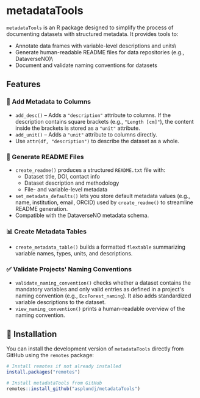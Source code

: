 # metadataTools

`metadataTools` is an R package designed to simplify the process of documenting datasets with structured metadata. It provides tools to:

-   Annotate data frames with variable-level descriptions and units\
-   Generate human-readable README files for data repositories (e.g., DataverseNO)\
-   Document and validate naming conventions for datasets


## Features

### 📝 Add Metadata to Columns

-   `add_desc()` – Adds a `"description"` attribute to columns. If the description contains square brackets (e.g., `"Length [cm]"`), the content inside the brackets is stored as a `"unit"` attribute.
-   `add_unit()` – Adds a `"unit"` attribute to columns directly.
-   Use `attr(df, "description")` to describe the dataset as a whole.

### 📄 Generate README Files

-   `create_readme()` produces a structured `README.txt` file with:
    -   Dataset title, DOI, contact info
    -   Dataset description and methodology
    -   File- and variable-level metadata
-   `set_metadata_defaults()` lets you store default metadata values (e.g., name, institution, email, ORCID) used by `create_readme()` to streamline README generation.
-   Compatible with the DataverseNO metadata schema.

### 📊 Create Metadata Tables

-   `create_metadata_table()` builds a formatted `flextable` summarizing variable names, types, units, and descriptions.

### ✅ Validate Projects' Naming Conventions

-   `validate_naming_convention()` checks whether a dataset contains the mandatory variables and only valid entries as defined in a project's naming convention (e.g., `EcoForest_naming`). It also adds standardized variable descriptions to the dataset.
-   `view_naming_convention()` prints a human-readable overview of the naming convention.

## 🔧 Installation

You can install the development version of `metadataTools` directly from GitHub using the `remotes` package:

``` r
# Install remotes if not already installed
install.packages("remotes")

# Install metadataTools from GitHub
remotes::install_github("asplundj/metadataTools")
```
